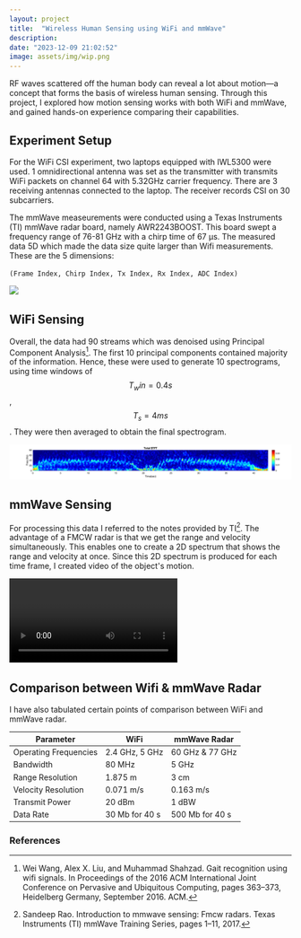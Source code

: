 ```yaml
---
layout: project
title:  "Wireless Human Sensing using WiFi and mmWave"
description:
date: "2023-12-09 21:02:52"
image: assets/img/wip.png
---
```

RF waves scattered off the human body can reveal a lot about motion—a concept that forms the basis of wireless human sensing. Through this project, I explored how motion sensing works with both WiFi and mmWave, and gained hands-on experience comparing their capabilities. 

## Experiment Setup
For the WiFi CSI experiment, two laptops equipped with IWL5300 were used. 1 omnidirectional antenna was set as the transmitter with transmits WiFi packets on channel 64 with 5.32GHz carrier frequency. There are 3 receiving antennas connected to the laptop. The receiver records CSI on 30 subcarriers. 


The mmWave measeurements were conducted using a Texas Instruments (TI) mmWave radar board, namely AWR2243BOOST. This board swept a frequency range of 76-81 GHz with a chirp time of 67 µs. The measured data 5D which made the data size quite larger than Wifi measurements. These are the 5 dimensions:

 `(Frame Index, Chirp Index, Tx Index, Rx Index, ADC Index)`

 <img src="https://github.com/Kapi2910/kapi2910.github.io/blob/master/assets/img/spectrogram/exp_setup.JPG?raw=true">


## WiFi Sensing
Overall, the data had 90 streams which was denoised using Principal Component Analysis[^2]. The first 10 principal components contained majority of the information. Hence, these were used to generate 10 spectrograms, using time windows of $$T_win = 0.4s$$ , $$T_s = 4ms$$ . They were then averaged to obtain the final spectrogram.

<img src="https://github.com/Kapi2910/kapi2910.github.io/blob/master/assets/img/spectrogram/Nov19_Spectrogram_APK_wifi.png?raw=true">


## mmWave Sensing
For processing this data I referred to the notes provided by TI[^1]. The advantage of a FMCW radar is that we get the range and velocity simultaneously. This enables one to create a 2D spectrum that shows the range and velocity at once. Since this 2D spectrum is produced for each time frame, I created video of the object's motion.

<video controls src="https://github.com/Kapi2910/kapi2910.github.io/raw/refs/heads/master/assets/img/spectrogram/RangeDoppler_APK.mp4" title="mmWave Spectrogram"></video>



## Comparison between Wifi & mmWave Radar 
I have also tabulated certain points of comparison between WiFi and mmWave radar.

| Parameter             | WiFi           | mmWave Radar    |
| --------------------- | -------------- | --------------- |
| Operating Frequencies | 2.4 GHz, 5 GHz | 60 GHz & 77 GHz |
| Bandwidth             | 80 MHz         | 5 GHz           |
| Range Resolution      | 1.875 m        | 3 cm            |
| Velocity Resolution   | 0.071 m/s      | 0.163 m/s       |
| Transmit Power        | 20 dBm         | 1 dBW           |
| Data Rate             | 30 Mb for 40 s | 500 Mb for 40 s |


### References
[^1]: Sandeep Rao. Introduction to mmwave sensing: Fmcw radars. Texas Instruments (TI) mmWave Training Series, pages 1–11, 2017.
[^2]: Wei Wang, Alex X. Liu, and Muhammad Shahzad. Gait recognition using wifi signals. In Proceedings of the 2016 ACM International Joint Conference on Pervasive and Ubiquitous Computing, pages 363–373, Heidelberg Germany, September 2016. ACM.